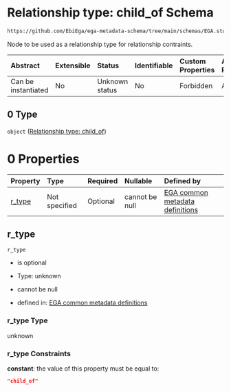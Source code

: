 # Relationship type: child\_of Schema

```txt
https://github.com/EbiEga/ega-metadata-schema/tree/main/schemas/EGA.study.json#/properties/study_relationships/items/allOf/1/anyOf/2/allOf/0/anyOf/0
```

Node to be used as a relationship type for relationship contraints.

| Abstract            | Extensible | Status         | Identifiable | Custom Properties | Additional Properties | Access Restrictions | Defined In                                                                 |
| :------------------ | :--------- | :------------- | :----------- | :---------------- | :-------------------- | :------------------ | :------------------------------------------------------------------------- |
| Can be instantiated | No         | Unknown status | No           | Forbidden         | Allowed               | none                | [EGA.study.json\*](../../../schemas/EGA.study.json "open original schema") |

## 0 Type

`object` ([Relationship type: child\_of](ega-12-definitions-relationship-type-child_of.md))

# 0 Properties

| Property           | Type          | Required | Nullable       | Defined by                                                                                                                                                                                                                                         |
| :----------------- | :------------ | :------- | :------------- | :------------------------------------------------------------------------------------------------------------------------------------------------------------------------------------------------------------------------------------------------- |
| [r\_type](#r_type) | Not specified | Optional | cannot be null | [EGA common metadata definitions](ega-12-definitions-relationship-type-child_of-properties-r_type.md "https://github.com/EbiEga/ega-metadata-schema/tree/main/schemas/EGA.common-definitions.json#/definitions/r-type-child_of/properties/r_type") |

## r\_type



`r_type`

*   is optional

*   Type: unknown

*   cannot be null

*   defined in: [EGA common metadata definitions](ega-12-definitions-relationship-type-child_of-properties-r_type.md "https://github.com/EbiEga/ega-metadata-schema/tree/main/schemas/EGA.common-definitions.json#/definitions/r-type-child_of/properties/r_type")

### r\_type Type

unknown

### r\_type Constraints

**constant**: the value of this property must be equal to:

```json
"child_of"
```
